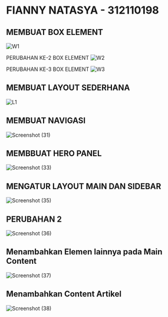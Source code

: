 # FIANNY NATASYA - 312110198

## MEMBUAT BOX ELEMENT
![W1](https://user-images.githubusercontent.com/94009296/196402070-9212d849-c013-4e5f-bcc2-94db136ac209.png)

PERUBAHAN KE-2 BOX ELEMENT
![W2](https://user-images.githubusercontent.com/94009296/196402366-00aeaf01-5884-4f68-9199-9f611ab14e7e.png)

PERUBAHAN KE-3 BOX ELEMENT
![W3](https://user-images.githubusercontent.com/94009296/196403140-51c8feff-f64a-495e-84a6-1be9064efe73.png)

## MEMBUAT LAYOUT SEDERHANA
![L1](https://user-images.githubusercontent.com/94009296/196403402-a2d716fb-e752-4e50-8b0b-1141e3e55875.png)

## MEMBUAT NAVIGASI ##
![Screenshot (31)](https://user-images.githubusercontent.com/94009296/197605109-ecc1a4f2-e68f-4831-b8d0-537c7b31b10d.png)

## MEMBBUAT HERO PANEL ##
![Screenshot (33)](https://user-images.githubusercontent.com/94009296/197605630-786ad764-c8ab-495c-aac0-072b1b820dbf.png)

## MENGATUR LAYOUT MAIN DAN SIDEBAR ##
![Screenshot (35)](https://user-images.githubusercontent.com/94009296/197606734-2506d0b6-6af0-4bdb-bbf2-523d145e95a9.png)

## PERUBAHAN 2 ##
![Screenshot (36)](https://user-images.githubusercontent.com/94009296/197607018-5372f5e5-4dae-4cab-90eb-168128360ab6.png)

## Menambahkan Elemen lainnya pada Main Content ##
![Screenshot (37)](https://user-images.githubusercontent.com/94009296/197607237-39ea270a-5e24-4615-9968-2a98f1af3c4a.png)

## Menambahkan Content Artikel ##
![Screenshot (38)](https://user-images.githubusercontent.com/94009296/197607634-45c308a9-f40f-4115-8257-3c3d309c41a7.png)
